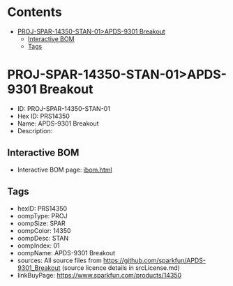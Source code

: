 



Contents
========

* [PROJ-SPAR-14350-STAN-01>APDS-9301 Breakout](#proj-spar-14350-stan-01apds-9301-breakout)
	* [Interactive BOM](#interactive-bom)
	* [Tags](#tags)

# PROJ-SPAR-14350-STAN-01>APDS-9301 Breakout

- ID: PROJ-SPAR-14350-STAN-01
- Hex ID: PRS14350
- Name: APDS-9301 Breakout
- Description: 

## Interactive BOM

- Interactive BOM page: [ibom.html](kicad/bom/ibom.html)

## Tags

- hexID: PRS14350
- oompType: PROJ
- oompSize: SPAR
- oompColor: 14350
- oompDesc: STAN
- oompIndex: 01
- oompName: APDS-9301 Breakout
- sources: All source files from https://github.com/sparkfun/APDS-9301_Breakout (source licence details in srcLicense.md)
- linkBuyPage: https://www.sparkfun.com/products/14350
